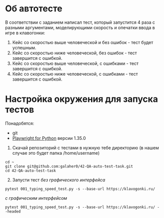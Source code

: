 # Об автотесте

В соответствии с заданием написал тест, который запустится 4 раза с разными аргументами, моделирующими скорость и опечатки ввода в игре в клавогонки:
1. Кейс со скоростью выше человеческой и без ошибок - тест будет успешным.
2. Кейс со скоростью ниже человеческой, без ошибок - тест завершится с ошибкой.
3. Кейс со скоростью выше человеческой, с ошибками - тест завершится с ошибкой.
4. Кейс со скоростью ниже человеческой, с ошибками - тест завершится с ошибкой.

# Настройка окружения для запуска тестов

Понадобятся:
* git
* [Playwright for Python](https://playwright.dev/python/) версии 1.35.0

1. Скачай репозиторий с тестами в нужную тебе директорию (в нашем случае это будет папка /home/username)
```
cd ~
git clone git@github.com:galaher0/42-QA-auto-test-task.git
cd 42-QA-auto-test-task
```
2. Запусти тест
*без графического интерфейса*
```
pytest 001_typing_speed_test.py -s --base-url https://klavogonki.ru/
```
*с графическим интерфейсом*
```
pytest 001_typing_speed_test.py -s --base-url https://klavogonki.ru/ --headed
```
